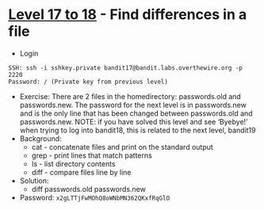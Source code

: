 # [Level 17 to 18](https://overthewire.org/wargames/bandit/bandit18.html) - Find differences in a file

- Login
```
SSH: ssh -i sshkey.private bandit17@bandit.labs.overthewire.org -p 2220
Password: / (Private key from previous level)
```
- Exercise: There are 2 files in the homedirectory: passwords.old and passwords.new. The password for the next level is in passwords.new and is the only line that has been changed between passwords.old and passwords.new. NOTE: if you have solved this level and see ‘Byebye!’ when trying to log into bandit18, this is related to the next level, bandit19
- Background:
  - cat - concatenate files and print on the standard output
  - grep - print lines that match patterns
  - ls - list directory contents
  - diff - compare files line by line
- Solution:
  - diff passwords.old passwords.new
- Password: `x2gLTTjFwMOhQ8oWNbMN362QKxfRqGlO`

